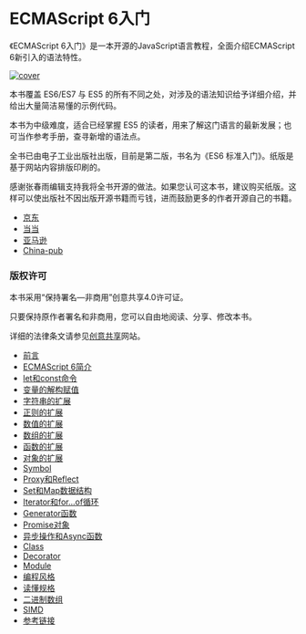 # ECMAScript 6入门

《ECMAScript 6入门》是一本开源的JavaScript语言教程，全面介绍ECMAScript 6新引入的语法特性。

[![cover](es6/images/cover_thumbnail.jpg)](es6/images/cover-2nd.jpg)

本书覆盖 ES6/ES7 与 ES5 的所有不同之处，对涉及的语法知识给予详细介绍，并给出大量简洁易懂的示例代码。

本书为中级难度，适合已经掌握 ES5 的读者，用来了解这门语言的最新发展；也可当作参考手册，查寻新增的语法点。

全书已由电子工业出版社出版，目前是第二版，书名为《ES6 标准入门》。纸版是基于网站内容排版印刷的。

感谢张春雨编辑支持我将全书开源的做法。如果您认可这本书，建议购买纸版。这样可以使出版社不因出版开源书籍而亏钱，进而鼓励更多的作者开源自己的书籍。

- [京东](http://item.jd.com/11849235.html)
- [当当](http://product.dangdang.com/23840431.html)
- [亚马逊](http://www.amazon.cn/ES6-%E6%A0%87%E5%87%86%E5%85%A5%E9%97%A8-%E9%98%AE%E4%B8%80%E5%B3%B0/dp/B01A18WWAG/)
- [China-pub](http://product.china-pub.com/4904712)

### 版权许可

本书采用“保持署名—非商用”创意共享4.0许可证。

只要保持原作者署名和非商用，您可以自由地阅读、分享、修改本书。

详细的法律条文请参见[创意共享](http://creativecommons.org/licenses/by-nc/4.0/)网站。
- [前言](?file=README.md)
- [ECMAScript 6简介](?file=./docs/intro.md)
- [let和const命令](?file=./docs/let.md)
- [变量的解构赋值](?file=./docs/destructuring.md)
- [字符串的扩展](?file=./docs/string.md)
- [正则的扩展](?file=./docs/regex.md)
- [数值的扩展](?file=./docs/number.md)
- [数组的扩展](?file=./docs/array.md)
- [函数的扩展](?file=./docs/function.md)
- [对象的扩展](?file=./docs/object.md)
- [Symbol](?file=./docs/symbol.md)
- [Proxy和Reflect](?file=./docs/proxy.md)
- [Set和Map数据结构](?file=./docs/set-map.md)
- [Iterator和for...of循环](?file=./docs/iterator.md)
- [Generator函数](?file=./docs/generator.md)
- [Promise对象](?file=./docs/promise.md)
- [异步操作和Async函数](?file=./docs/async.md)
- [Class](?file=./docs/class.md)
- [Decorator](?file=./docs/decorator.md)
- [Module](?file=./docs/module.md)
- [编程风格](?file=./docs/style.md)
- [读懂规格](?file=./docs/spec.md)
- [二进制数组](?file=./docs/arraybuffer.md)
- [SIMD](?file=./docs/simd.md)
- [参考链接](?file=./docs/reference.md)